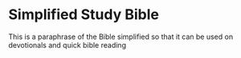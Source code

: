 Simplified Study Bible
=======

This is a paraphrase of the Bible simplified so that it can be used on devotionals and quick bible reading
